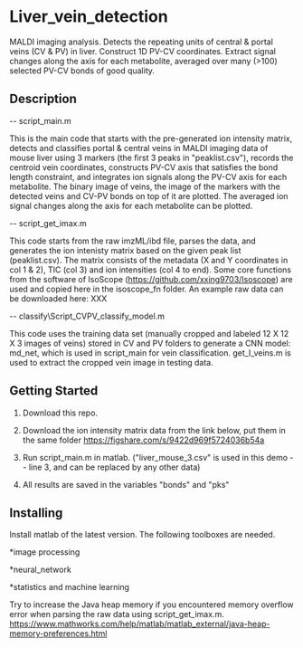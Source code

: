 # Liver_vein_detection

MALDI imaging analysis.  Detects the repeating units of central & portal veins (CV & PV) in liver.  Construct 1D PV-CV coordinates. Extract signal changes along the axis for each metabolite, averaged over many (>100) selected PV-CV bonds of good quality. 

## Description

-- script_main.m

This is the main code that starts with the pre-generated ion intensity matrix, detects and classifies portal & central veins in MALDI imaging data of mouse liver using 3 markers (the first 3 peaks in "peaklist.csv"), records the centroid vein coordinates, constructs PV-CV axis that satisfies the bond length constraint, and integrates ion signals along the PV-CV axis for each metabolite.  The binary image of veins, the image of the markers with the detected veins and CV-PV bonds on top of it are plotted. The averaged ion signal changes along the axis for each metabolite can be plotted. 


-- script_get_imax.m

This code starts from the raw imzML/ibd file, parses the data, and generates the ion intenisty matrix based on the given peak list (peaklist.csv). The matrix consists of the metadata (X and Y coordinates in col 1 & 2), TIC (col 3) and ion intensities (col 4 to end). Some core functions from the software of IsoScope (https://github.com/xxing9703/Isoscope) are used and copied here in the isoscope_fn folder. An example raw data can be downloaded here: XXX

-- classify\Script_CVPV_classify_model.m

This code uses the training data set (manually cropped and labeled 12 X 12 X 3 images of veins) stored in CV and PV folders to generate a CNN model: md_net, which is used in script_main for vein classification. get_I_veins.m is used to extract the cropped vein image in  testing data.



## Getting Started
1. Download this repo.

2. Download the ion intensity matrix data from the link below, put them in the same folder
https://figshare.com/s/9422d969f5724036b54a

3. Run script_main.m in matlab. ("liver_mouse_3.csv" is used in this demo -- line 3, and can be replaced by any other data)
   
4. All results are saved in the variables "bonds" and "pks"
   
## Installing

Install matlab of the latest version. The following toolboxes are needed.

*image processing

*neural_network

*statistics and machine learning 


Try to increase the Java heap memory if you encountered memory overflow error when parsing the raw data using script_get_imax.m.
https://www.mathworks.com/help/matlab/matlab_external/java-heap-memory-preferences.html
